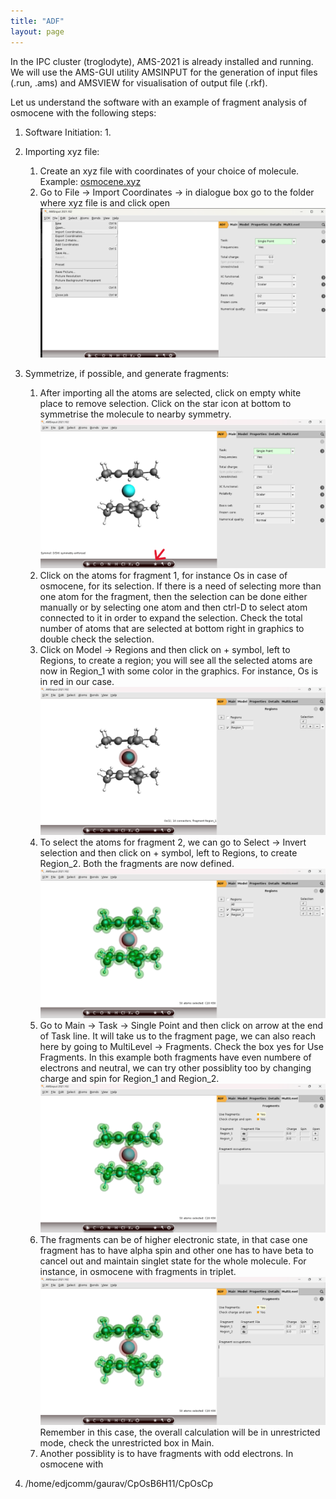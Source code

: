 ```yaml
---
title: "ADF"
layout: page
---
```

In the IPC cluster (troglodyte), AMS-2021 is already installed and running. We will use the AMS-GUI utility AMSINPUT for the generation of input files (.run, .ams) and AMSVIEW for visualisation of output file (.rkf).

Let us understand the software with an example of fragment analysis of osmocene with the following steps:
1. Software Initiation:
    1. 
3. Importing xyz file:
    1. Create an xyz file with coordinates of your choice of molecule. Example: [osmocene.xyz](ADF-files/osmocene.xyz)
    2. Go to File &rarr; Import Coordinates &rarr; in dialogue box go to the folder where xyz file is and click open
       ![Importing coordinates from xyz](ADF-files/adf1.png)
4. Symmetrize, if possible, and generate fragments:
    1. After importing all the atoms are selected, click on empty white place to remove selection. Click on the star icon at bottom to symmetrise the molecule to nearby symmetry.
       ![Symmetrize](ADF-files/adf2.png)
    2. Click on the atoms for fragment 1, for instance Os in case of osmocene, for its selection. If there is a need of selecting more than one atom for the fragment, then the selection can be done either manually or by selecting one atom and then ctrl-D to select atom connected to it in order to expand the selection. Check the total number of atoms that are selected at bottom right in graphics to double check the selection.
    3. Click on Model &rarr; Regions and then click on + symbol, left to Regions, to create a region; you will see all the selected atoms are now in Region_1 with some color in the graphics. For instance, Os is in red in our case.
       ![Region_1](ADF-files/adf3.png)
    4. To select the atoms for fragment 2, we can go to Select &rarr; Invert selection and then click on + symbol, left to Regions, to create Region_2. Both the fragments are now defined.
       ![Region_1-and-Region_2 selected](ADF-files/adf4.png)
    5. Go to Main &rarr; Task &rarr; Single Point and then click on arrow at the end of Task line. It will take us to the fragment page, we can also reach here by going to MultiLevel &rarr; Fragments. Check the box yes for Use Fragments. In this example both fragments have even numbere of electrons and neutral, we can try other possiblity too by changing charge and spin for Region_1 and Region_2.
       ![Fragments electronic-state](ADF-files/adf5.png)
    6. The fragments can be of higher electronic state, in that case one fragment has to have alpha spin and other one has to have beta to cancel out and maintain singlet state for the whole molecule. For instance, in osmocene with fragments in triplet.
       ![Fragments_triplet](ADF-files/adf6.png)
       Remember in this case, the overall calculation will be in unrestricted mode, check the unrestricted box in Main. 
    8. Another possiblity is to have fragments with odd electrons. In osmocene with
  
5. /home/edjcomm/gaurav/CpOsB6H11/CpOsCp
